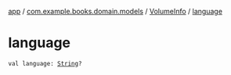 [app](../../index.md) / [com.example.books.domain.models](../index.md) / [VolumeInfo](index.md) / [language](./language.md)

# language

`val language: `[`String`](https://kotlinlang.org/api/latest/jvm/stdlib/kotlin/-string/index.html)`?`